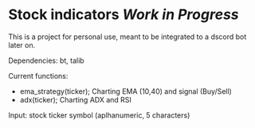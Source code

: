 # Stock indicators *Work in Progress*

This is a project for personal use, meant to be integrated to a dscord bot later on. 

Dependencies: bt, talib 

Current functions: 
- ema_strategy(ticker); Charting EMA (10,40) and signal (Buy/Sell)
- adx(ticker); Charting ADX and RSI

Input: stock ticker symbol (aplhanumeric, 5 characters)
